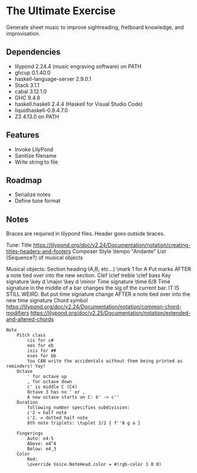 # The Ultimate Exercise
Generate sheet music to improve sightreading, fretboard knowledge, and improvisation.

## Dependencies
* lilypond 2.24.4 (music engraving software) on PATH
* ghcup 0.1.40.0
* haskell-language-server 2.9.0.1
* Stack 3.1.1
* cabal 3.12.1.0
* GHC 9.4.8
* haskell.haskell 2.4.4 (Haskell for Visual Studio Code)
* liquidhaskell-0.9.4.7.0
* Z3 4.13.0 on PATH

## Features
* Invoke LilyPond
* Sanitize filename
* Write string to file

## Roadmap
* Serialize notes
* Define tune format

## Notes
Braces are required in lilypond files. Header goes outside braces. 

Tune:
    Title
        https://lilypond.org/doc/v2.24/Documentation/notation/creating-titles-headers-and-footers
    Composer
    Style
        \tempo "Andante"
    List (Sequence?) of musical objects

Musical objects:
    Section heading (A,B, etc...)
        \mark 1 for A
        Put marks AFTER a note tied over into the new section.
    Clef
        \clef treble
        \clef bass
    Key signature
        \key d \major
        \key d \minor
    Time signature
        \time 6/8
        Time signature in the middle of a bar changes the sig of the current bar.
        IT IS STILL WEIRD.
        But put time signature change AFTER a note tied over into the new time signature
    Chord symbol
        https://lilypond.org/doc/v2.24/Documentation/notation/common-chord-modifiers
        https://lilypond.org/doc/v2.25/Documentation/notation/extended-and-altered-chords
        
    Note
        Pitch class
            cis for c#
            ees for eb
            isis for ##
            eses for bb
            You CAN write the accidentals without them being printed as reminders! Yay!
        Octave
            ' for octave up
            , for octave down
            c' is middle C (C4)
            Octave 3 has no ' or ,
            A new octave starts on C: b' -> c''
        Duration
            following number specifies subdivision:
            c'2 = half note
            c'2. = dotted half note
            8th note triplets: \tuplet 3/2 { f''8 g a }
                
        Fingerings
            Auto: e4-5
            Above: e4^4
            Below: e4_3
        Color
            Red:
            \override Voice.NoteHead.color = #(rgb-color 1 0 0)


